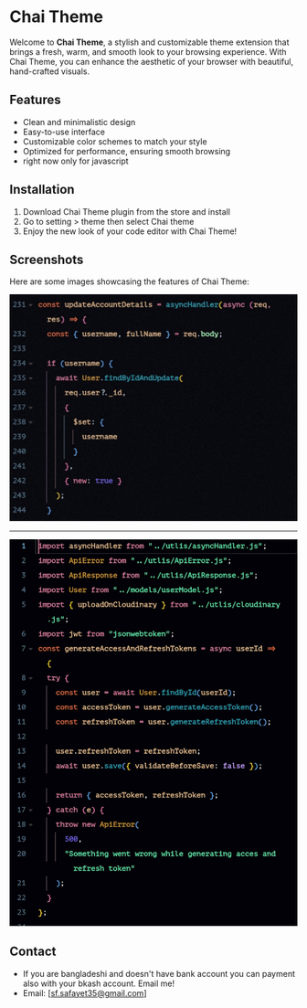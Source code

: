 # Chai Theme

Welcome to **Chai Theme**, a stylish and customizable theme extension that brings a fresh, warm, and smooth look to your browsing experience. With Chai Theme, you can enhance the aesthetic of your browser with beautiful, hand-crafted visuals.

## Features

- Clean and minimalistic design
- Easy-to-use interface
- Customizable color schemes to match your style
- Optimized for performance, ensuring smooth browsing
- right now only for javascript

## Installation

1. Download Chai Theme plugin from the store and install
2. Go to setting > theme then select Chai theme
3. Enjoy the new look of your code editor with Chai Theme!

## Screenshots

Here are some images showcasing the features of Chai Theme:

![screenshot](https://raw.githubusercontent.com/safayet35/chai-theme/refs/heads/main/img1.jpg?token=GHSAT0AAAAAAC5FERQRLZ4LRMO7RODYTBAWZ4XGCFQ)

---

![screenshot](https://raw.githubusercontent.com/safayet35/chai-theme/refs/heads/main/img2.jpg?token=GHSAT0AAAAAAC5FERQQOD43NCS4NWF4624GZ4XGCSQ)

## Contact

- If you are bangladeshi and doesn't have bank account you can payment also with your bkash account. Email me!
- Email: [sf.safayet35@gmail.com]
